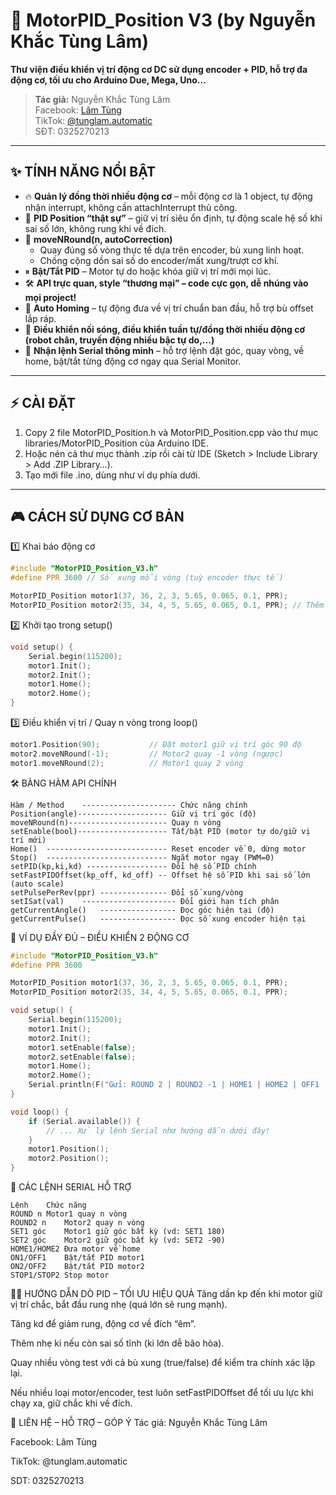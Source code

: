# 🚀 MotorPID_Position V3 (by Nguyễn Khắc Tùng Lâm)  
**Thư viện điều khiển vị trí động cơ DC sử dụng encoder + PID, hỗ trợ đa động cơ, tối ưu cho Arduino Due, Mega, Uno...**

> **Tác giả:** Nguyễn Khắc Tùng Lâm  
> Facebook: [Lâm Tùng](https://facebook.com/tunglam060504)  
> TikTok: [@tunglam.automatic](https://tiktok.com/@tunglam.automatic)  
> SĐT: 0325270213

---

## ✨ TÍNH NĂNG NỔI BẬT

- 🔥 **Quản lý đồng thời nhiều động cơ** – mỗi động cơ là 1 object, tự động nhận interrupt, không cần attachInterrupt thủ công.
- 🎯 **PID Position “thật sự”** – giữ vị trí siêu ổn định, tự động scale hệ số khi sai số lớn, không rung khi về đích.
- 🔄 **moveNRound(n, autoCorrection)**  
  - Quay đúng số vòng thực tế dựa trên encoder, bù xung linh hoạt.
  - Chống cộng dồn sai số do encoder/mất xung/trượt cơ khí.
- ⏸ **Bật/Tắt PID** – Motor tự do hoặc khóa giữ vị trí mới mọi lúc.
- 🛠️ **API trực quan, style “thương mại” – code cực gọn, dễ nhúng vào mọi project!**
- 🏡 **Auto Homing** – tự động đưa về vị trí chuẩn ban đầu, hỗ trợ bù offset lắp ráp.
- 🔗 **Điều khiển nối sóng, điều khiển tuần tự/đồng thời nhiều động cơ (robot chân, truyền động nhiều bậc tự do,...)**
- 💬 **Nhận lệnh Serial thông minh** – hỗ trợ lệnh đặt góc, quay vòng, về home, bật/tắt từng động cơ ngay qua Serial Monitor.

---

## ⚡️ CÀI ĐẶT

1. Copy 2 file MotorPID_Position.h và MotorPID_Position.cpp vào thư mục libraries/MotorPID_Position của Arduino IDE.
2. Hoặc nén cả thư mục thành .zip rồi cài từ IDE (Sketch > Include Library > Add .ZIP Library…).
3. Tạo mới file .ino, dùng như ví dụ phía dưới.
---

## 🎮 CÁCH SỬ DỤNG CƠ BẢN
1️⃣ Khai báo động cơ

```cpp
#include "MotorPID_Position_V3.h"
#define PPR 3600 // Số xung mỗi vòng (tuỳ encoder thực tế)

MotorPID_Position motor1(37, 36, 2, 3, 5.65, 0.065, 0.1, PPR); 
MotorPID_Position motor2(35, 34, 4, 5, 5.65, 0.065, 0.1, PPR); // Thêm động cơ thoải mái!
```
2️⃣ Khởi tạo trong setup()
```cpp
void setup() {
    Serial.begin(115200);
    motor1.Init();
    motor2.Init();
    motor1.Home();
    motor2.Home();
}
```
3️⃣ Điều khiển vị trí / Quay n vòng trong loop()
```cpp
motor1.Position(90);           // Đặt motor1 giữ vị trí góc 90 độ
motor2.moveNRound(-1);         // Motor2 quay -1 vòng (ngược)
motor1.moveNRound(2);          // Motor1 quay 2 vòng 
```
🛠️ BẢNG HÀM API CHÍNH
```
Hàm / Method	--------------------- Chức năng chính
Position(angle)--------------------	Giữ vị trí góc (độ)
moveNRound(n)----------------------	Quay n vòng
setEnable(bool)--------------------	Tắt/bật PID (motor tự do/giữ vị trí mới)
Home()	--------------------------- Reset encoder về 0, dừng motor
Stop()	--------------------------- Ngắt motor ngay (PWM=0)
setPID(kp,ki,kd) ------------------	Đổi hệ số PID chính
setFastPIDOffset(kp_off, kd_off) -- Offset hệ số PID khi sai số lớn (auto scale)
setPulsePerRev(ppr)	--------------- Đổi số xung/vòng
setISat(val)	--------------------- Đổi giới hạn tích phân
getCurrentAngle()	----------------- Đọc góc hiện tại (độ)
getCurrentPulse()	----------------- Đọc số xung encoder hiện tại
```
🚦 VÍ DỤ ĐẦY ĐỦ – ĐIỀU KHIỂN 2 ĐỘNG CƠ
```cpp
#include "MotorPID_Position_V3.h"
#define PPR 3600

MotorPID_Position motor1(37, 36, 2, 3, 5.65, 0.065, 0.1, PPR);
MotorPID_Position motor2(35, 34, 4, 5, 5.65, 0.065, 0.1, PPR);

void setup() {
    Serial.begin(115200);
    motor1.Init();
    motor2.Init();
    motor1.setEnable(false);
    motor2.setEnable(false);
    motor1.Home();
    motor2.Home();
    Serial.println(F("Gửi: ROUND 2 | ROUND2 -1 | HOME1 | HOME2 | OFF1 | ON1 | SET1 180 | SET2 -90"));
}

void loop() {
    if (Serial.available()) {
        // ... Xử lý lệnh Serial như hướng dẫn dưới đây!
    }
    motor1.Position();
    motor2.Position();
}
```
💬 CÁC LỆNH SERIAL HỖ TRỢ
```
Lệnh	Chức năng
ROUND n	Motor1 quay n vòng
ROUND2 n	Motor2 quay n vòng
SET1 góc	Motor1 giữ góc bất kỳ (vd: SET1 180)
SET2 góc	Motor2 giữ góc bất kỳ (vd: SET2 -90)
HOME1/HOME2	Đưa motor về home
ON1/OFF1	Bật/tắt PID motor1
ON2/OFF2	Bật/tắt PID motor2
STOP1/STOP2	Stop motor
```
🧑‍🔬 HƯỚNG DẪN DÒ PID – TỐI ƯU HIỆU QUẢ
Tăng dần kp đến khi motor giữ vị trí chắc, bắt đầu rung nhẹ (quá lớn sẽ rung mạnh).

Tăng kd để giảm rung, động cơ về đích “êm”.

Thêm nhẹ ki nếu còn sai số tĩnh (ki lớn dễ bão hòa).

Quay nhiều vòng test với cả bù xung (true/false) để kiểm tra chính xác lặp lại.

Nếu nhiều loại motor/encoder, test luôn setFastPIDOffset để tối ưu lực khi chạy xa, giữ chắc khi về đích.

🌈 LIÊN HỆ – HỖ TRỢ – GÓP Ý
Tác giả: Nguyễn Khắc Tùng Lâm

Facebook: Lâm Tùng

TikTok: @tunglam.automatic

SDT: 0325270213
